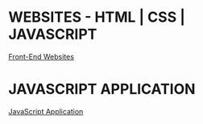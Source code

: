 # WEBSITES -  HTML | CSS | JAVASCRIPT

[Front-End Websites](https://github.com/lucasrenandns/frontend-websites)

# JAVASCRIPT APPLICATION

[JavaScript Application](https://github.com/lucasrenandns/js-application)
